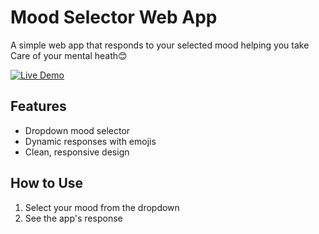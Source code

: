 # Mood Selector Web App

A simple web app that responds to your selected mood helping you take Care of your mental heath😊

[![Live Demo](https://img.shields.io/badge/demo-live-green)](https://681a4e390f021319de749575--strong-sprite-31edfd.netlify.app/)
## Features
- Dropdown mood selector
- Dynamic responses with emojis
- Clean, responsive design

## How to Use
1. Select your mood from the dropdown
2. See the app's response
